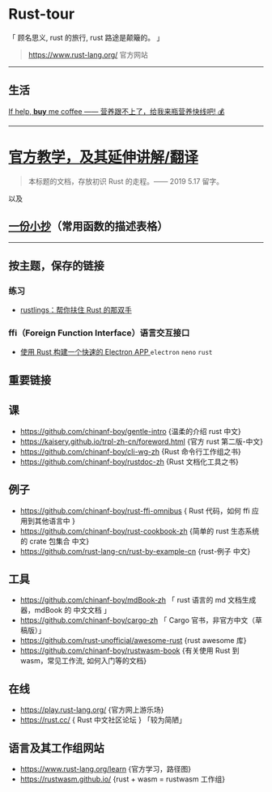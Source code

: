# Rust-tour

「 顾名思义, rust 的旅行, rust 路途是颠簸的。 」

> https://www.rust-lang.org/ 官方网站

---

## 生活

[If help, **buy** me coffee —— 营养跟不上了，给我来瓶营养快线吧! 💰](https://github.com/chinanf-boy/live-need-money)

---

# [官方教学，及其延伸讲解/翻译](./office.md)

> 本标题的文档，存放初识 Rust 的走程。—— 2019 5.17 留字。

以及

## [一份小抄](./table.md)（常用函数的描述表格）

---

## 按主题，保存的链接

### 练习

- [rustlings：帮你扶住 Rust 的那双手](https://github.com/rust-lang/rustlings)

### ffi（Foreign Function Interface）语言交互接口

- [使用 Rust 构建一个快速的 Electron APP ](https://www.anquanke.com/post/id/101600) `electron` `neno` `rust`

## 重要链接

## 课

- https://github.com/chinanf-boy/gentle-intro {温柔的介绍 rust 中文}
- https://kaisery.github.io/trpl-zh-cn/foreword.html {官方 rust 第二版-中文}
- https://github.com/chinanf-boy/cli-wg-zh {Rust 命令行工作组之书}
- https://github.com/chinanf-boy/rustdoc-zh {Rust 文档化工具之书}

## 例子

- https://github.com/chinanf-boy/rust-ffi-omnibus { Rust 代码，如何 ffi 应用到其他语言中 }
- https://github.com/chinanf-boy/rust-cookbook-zh {简单的 rust 生态系统的 crate 包集合 中文}
- https://github.com/rust-lang-cn/rust-by-example-cn {rust-例子 中文}

## 工具

- https://github.com/chinanf-boy/mdBook-zh 「 rust 语言的 md 文档生成器，mdBook 的 中文文档 」
- https://github.com/chinanf-boy/cargo-zh 「 Cargo 官书，非官方中文（草稿版）」
- https://github.com/rust-unofficial/awesome-rust {rust awesome 库}
- https://github.com/chinanf-boy/rustwasm-book {有关使用 Rust 到 wasm，常见工作流, 如何入门等的文档}

## 在线

- https://play.rust-lang.org/ {官方网上游乐场}
- https://rust.cc/ { Rust 中文社区论坛 } 「较为简陋」

## 语言及其工作组网站

- https://www.rust-lang.org/learn {官方学习，路径图}
- https://rustwasm.github.io/ {rust + wasm = rustwasm 工作组}
